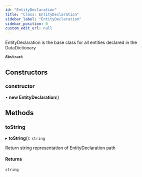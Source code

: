 ```yaml
---
id: "EntityDeclaration"
title: "Class: EntityDeclaration"
sidebar_label: "EntityDeclaration"
sidebar_position: 0
custom_edit_url: null
---
```


EntityDeclaration is the base class for all entities declared in the DataDictionary

**`Abstract`**

## Constructors

### constructor

• **new EntityDeclaration**()

## Methods

### toString

▸ **toString**(): `string`

Return string representation of EntityDeclaration path

#### Returns

`string`
